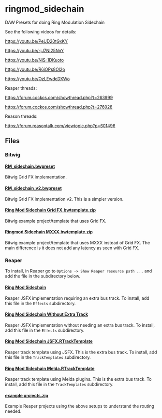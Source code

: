 # ringmod_sidechain
DAW Presets for doing Ring Modulation Sidechain

See the following videos for details:

https://youtu.be/PeUD20tGxKY

https://youtu.be/-jJ7Nl25NnY

https://youtu.be/NiS-1DKuoto

https://youtu.be/R6iOPs8Ol2o

https://youtu.be/OzLEwdcDXWo

Reaper threads:

https://forum.cockos.com/showthread.php?t=263999

https://forum.cockos.com/showthread.php?t=276028

Reason threads:

https://forum.reasontalk.com/viewtopic.php?p=601496

## Files

### Bitwig

#### [RM_sidechain.bwpreset](RM_sidechain.bwpreset)

Bitwig Grid FX implementation.

#### [RM_sidechain_v2.bwpreset](RM_sidechain_v2.bwpreset)

Bitwig Grid FX implementation v2. This is a simpler version.

#### [Ring Mod Sidechain Grid FX.bwtemplate.zip](Ring%20Mod%20Sidechain%20Grid%20FX.bwtemplate.zip)

Bitwig example project/template that uses Grid FX.

#### [Ringmod Sidechain MXXX.bwtemplate.zip](Ringmod%20Sidechain%20MXXX.bwtemplate.zip)

Bitwig example project/template that uses MXXX instead of Grid FX. The main difference is it does not add any latency as seen with Grid FX.

### Reaper

To install, in Reaper go to `Options -> Show Reaper resource path ...` and add the file in the subdirectory below.

#### [Ring Mod Sidechain](Ring%20Mod%20Sidechain)

Reaper JSFX implementation requiring an extra bus track. To install, add this file in the `Effects` subdirectory.

#### [Ring Mod Sidechain Without Extra Track](Ring%20Mod%20Sidechain%20Without%20Extra%20Track)

Reaper JSFX implementation without needing an extra bus track. To install, add this file in the `Effects` subdirectory.

#### [Ring Mod Sidechain JSFX.RTrackTemplate](Ring%20Mod%20Sidechain%20JSFX.RTrackTemplate)

Reaper track template using JSFX. This is the extra bus track. To install, add this file in the `TrackTemplates` subdirectory.

#### [Ring Mod Sidechain Melda.RTrackTemplate](Ring%20Mod%20Sidechain%20Melda.RTrackTemplate)

Reaper track template using Melda plugins. This is the extra bus track. To install, add this file in the `TrackTemplates` subdirectory.

#### [example projects.zip](example%20projects.zip)

Example Reaper projects using the above setups to understand the routing needed.
